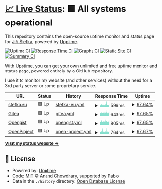 # [📈 Live Status](https://uptime.stefka.eu): <!--live status--> **🟩 All systems operational**

This repository contains the open-source uptime monitor and status page for [Jiří Štefka](https://stefka.eu), powered by [Upptime](https://github.com/upptime/upptime).

[![Uptime CI](https://github.com/jiriks74/upptime/workflows/Uptime%20CI/badge.svg)](https://github.com/jiriks74/upptime/actions?query=workflow%3A%22Uptime+CI%22)
[![Response Time CI](https://github.com/jiriks74/upptime/workflows/Response%20Time%20CI/badge.svg)](https://github.com/jiriks74/upptime/actions?query=workflow%3A%22Response+Time+CI%22)
[![Graphs CI](https://github.com/jiriks74/upptime/workflows/Graphs%20CI/badge.svg)](https://github.com/jiriks74/upptime/actions?query=workflow%3A%22Graphs+CI%22)
[![Static Site CI](https://github.com/jiriks74/upptime/workflows/Static%20Site%20CI/badge.svg)](https://github.com/jiriks74/upptime/actions?query=workflow%3A%22Static+Site+CI%22)
[![Summary CI](https://github.com/jiriks74/upptime/workflows/Summary%20CI/badge.svg)](https://github.com/jiriks74/upptime/actions?query=workflow%3A%22Summary+CI%22)

With [Upptime](https://upptime.js.org), you can get your own unlimited and free uptime monitor and status page, powered entirely by a GitHub repository.

I use it to monitor my website (and other services) without the need for a 3rd party server or some proprietary service.

<!--start: status pages-->
<!-- This summary is generated by Upptime (https://github.com/upptime/upptime) -->
<!-- Do not edit this manually, your changes will be overwritten -->
<!-- prettier-ignore -->
| URL | Status | History | Response Time | Uptime |
| --- | ------ | ------- | ------------- | ------ |
| <img alt="" src="https://icons.duckduckgo.com/ip3/stefka.eu.ico" height="13"> [stefka.eu](https://stefka.eu) | 🟩 Up | [stefka-eu.yml](https://github.com/jiriks74/upptime/commits/HEAD/history/stefka-eu.yml) | <details><summary><img alt="Response time graph" src="./graphs/stefka-eu/response-time-week.png" height="20"> 596ms</summary><br><a href="https://uptime.stefka.eu/history/stefka-eu"><img alt="Response time 660" src="https://img.shields.io/endpoint?url=https%3A%2F%2Fraw.githubusercontent.com%2Fjiriks74%2Fupptime%2FHEAD%2Fapi%2Fstefka-eu%2Fresponse-time.json"></a><br><a href="https://uptime.stefka.eu/history/stefka-eu"><img alt="24-hour response time 553" src="https://img.shields.io/endpoint?url=https%3A%2F%2Fraw.githubusercontent.com%2Fjiriks74%2Fupptime%2FHEAD%2Fapi%2Fstefka-eu%2Fresponse-time-day.json"></a><br><a href="https://uptime.stefka.eu/history/stefka-eu"><img alt="7-day response time 596" src="https://img.shields.io/endpoint?url=https%3A%2F%2Fraw.githubusercontent.com%2Fjiriks74%2Fupptime%2FHEAD%2Fapi%2Fstefka-eu%2Fresponse-time-week.json"></a><br><a href="https://uptime.stefka.eu/history/stefka-eu"><img alt="30-day response time 569" src="https://img.shields.io/endpoint?url=https%3A%2F%2Fraw.githubusercontent.com%2Fjiriks74%2Fupptime%2FHEAD%2Fapi%2Fstefka-eu%2Fresponse-time-month.json"></a><br><a href="https://uptime.stefka.eu/history/stefka-eu"><img alt="1-year response time 660" src="https://img.shields.io/endpoint?url=https%3A%2F%2Fraw.githubusercontent.com%2Fjiriks74%2Fupptime%2FHEAD%2Fapi%2Fstefka-eu%2Fresponse-time-year.json"></a></details> | <details><summary><a href="https://uptime.stefka.eu/history/stefka-eu">97.64%</a></summary><a href="https://uptime.stefka.eu/history/stefka-eu"><img alt="All-time uptime 99.25%" src="https://img.shields.io/endpoint?url=https%3A%2F%2Fraw.githubusercontent.com%2Fjiriks74%2Fupptime%2FHEAD%2Fapi%2Fstefka-eu%2Fuptime.json"></a><br><a href="https://uptime.stefka.eu/history/stefka-eu"><img alt="24-hour uptime 100.00%" src="https://img.shields.io/endpoint?url=https%3A%2F%2Fraw.githubusercontent.com%2Fjiriks74%2Fupptime%2FHEAD%2Fapi%2Fstefka-eu%2Fuptime-day.json"></a><br><a href="https://uptime.stefka.eu/history/stefka-eu"><img alt="7-day uptime 97.64%" src="https://img.shields.io/endpoint?url=https%3A%2F%2Fraw.githubusercontent.com%2Fjiriks74%2Fupptime%2FHEAD%2Fapi%2Fstefka-eu%2Fuptime-week.json"></a><br><a href="https://uptime.stefka.eu/history/stefka-eu"><img alt="30-day uptime 99.46%" src="https://img.shields.io/endpoint?url=https%3A%2F%2Fraw.githubusercontent.com%2Fjiriks74%2Fupptime%2FHEAD%2Fapi%2Fstefka-eu%2Fuptime-month.json"></a><br><a href="https://uptime.stefka.eu/history/stefka-eu"><img alt="1-year uptime 99.25%" src="https://img.shields.io/endpoint?url=https%3A%2F%2Fraw.githubusercontent.com%2Fjiriks74%2Fupptime%2FHEAD%2Fapi%2Fstefka-eu%2Fuptime-year.json"></a></details>
| <img alt="" src="https://gitea.com/assets/img/logo.svg" height="13"> [Gitea](https://gitea.stefka.eu) | 🟩 Up | [gitea.yml](https://github.com/jiriks74/upptime/commits/HEAD/history/gitea.yml) | <details><summary><img alt="Response time graph" src="./graphs/gitea/response-time-week.png" height="20"> 643ms</summary><br><a href="https://uptime.stefka.eu/history/gitea"><img alt="Response time 731" src="https://img.shields.io/endpoint?url=https%3A%2F%2Fraw.githubusercontent.com%2Fjiriks74%2Fupptime%2FHEAD%2Fapi%2Fgitea%2Fresponse-time.json"></a><br><a href="https://uptime.stefka.eu/history/gitea"><img alt="24-hour response time 663" src="https://img.shields.io/endpoint?url=https%3A%2F%2Fraw.githubusercontent.com%2Fjiriks74%2Fupptime%2FHEAD%2Fapi%2Fgitea%2Fresponse-time-day.json"></a><br><a href="https://uptime.stefka.eu/history/gitea"><img alt="7-day response time 643" src="https://img.shields.io/endpoint?url=https%3A%2F%2Fraw.githubusercontent.com%2Fjiriks74%2Fupptime%2FHEAD%2Fapi%2Fgitea%2Fresponse-time-week.json"></a><br><a href="https://uptime.stefka.eu/history/gitea"><img alt="30-day response time 640" src="https://img.shields.io/endpoint?url=https%3A%2F%2Fraw.githubusercontent.com%2Fjiriks74%2Fupptime%2FHEAD%2Fapi%2Fgitea%2Fresponse-time-month.json"></a><br><a href="https://uptime.stefka.eu/history/gitea"><img alt="1-year response time 731" src="https://img.shields.io/endpoint?url=https%3A%2F%2Fraw.githubusercontent.com%2Fjiriks74%2Fupptime%2FHEAD%2Fapi%2Fgitea%2Fresponse-time-year.json"></a></details> | <details><summary><a href="https://uptime.stefka.eu/history/gitea">97.65%</a></summary><a href="https://uptime.stefka.eu/history/gitea"><img alt="All-time uptime 98.81%" src="https://img.shields.io/endpoint?url=https%3A%2F%2Fraw.githubusercontent.com%2Fjiriks74%2Fupptime%2FHEAD%2Fapi%2Fgitea%2Fuptime.json"></a><br><a href="https://uptime.stefka.eu/history/gitea"><img alt="24-hour uptime 100.00%" src="https://img.shields.io/endpoint?url=https%3A%2F%2Fraw.githubusercontent.com%2Fjiriks74%2Fupptime%2FHEAD%2Fapi%2Fgitea%2Fuptime-day.json"></a><br><a href="https://uptime.stefka.eu/history/gitea"><img alt="7-day uptime 97.65%" src="https://img.shields.io/endpoint?url=https%3A%2F%2Fraw.githubusercontent.com%2Fjiriks74%2Fupptime%2FHEAD%2Fapi%2Fgitea%2Fuptime-week.json"></a><br><a href="https://uptime.stefka.eu/history/gitea"><img alt="30-day uptime 99.46%" src="https://img.shields.io/endpoint?url=https%3A%2F%2Fraw.githubusercontent.com%2Fjiriks74%2Fupptime%2FHEAD%2Fapi%2Fgitea%2Fuptime-month.json"></a><br><a href="https://uptime.stefka.eu/history/gitea"><img alt="1-year uptime 98.81%" src="https://img.shields.io/endpoint?url=https%3A%2F%2Fraw.githubusercontent.com%2Fjiriks74%2Fupptime%2FHEAD%2Fapi%2Fgitea%2Fuptime-year.json"></a></details>
| <img alt="" src="https://opengist.stefka.eu/assets/opengist-85b89b9c.svg" height="13"> [Opengist](https://opengist.stefka.eu) | 🟩 Up | [opengist.yml](https://github.com/jiriks74/upptime/commits/HEAD/history/opengist.yml) | <details><summary><img alt="Response time graph" src="./graphs/opengist/response-time-week.png" height="20"> 805ms</summary><br><a href="https://uptime.stefka.eu/history/opengist"><img alt="Response time 773" src="https://img.shields.io/endpoint?url=https%3A%2F%2Fraw.githubusercontent.com%2Fjiriks74%2Fupptime%2FHEAD%2Fapi%2Fopengist%2Fresponse-time.json"></a><br><a href="https://uptime.stefka.eu/history/opengist"><img alt="24-hour response time 840" src="https://img.shields.io/endpoint?url=https%3A%2F%2Fraw.githubusercontent.com%2Fjiriks74%2Fupptime%2FHEAD%2Fapi%2Fopengist%2Fresponse-time-day.json"></a><br><a href="https://uptime.stefka.eu/history/opengist"><img alt="7-day response time 805" src="https://img.shields.io/endpoint?url=https%3A%2F%2Fraw.githubusercontent.com%2Fjiriks74%2Fupptime%2FHEAD%2Fapi%2Fopengist%2Fresponse-time-week.json"></a><br><a href="https://uptime.stefka.eu/history/opengist"><img alt="30-day response time 789" src="https://img.shields.io/endpoint?url=https%3A%2F%2Fraw.githubusercontent.com%2Fjiriks74%2Fupptime%2FHEAD%2Fapi%2Fopengist%2Fresponse-time-month.json"></a><br><a href="https://uptime.stefka.eu/history/opengist"><img alt="1-year response time 773" src="https://img.shields.io/endpoint?url=https%3A%2F%2Fraw.githubusercontent.com%2Fjiriks74%2Fupptime%2FHEAD%2Fapi%2Fopengist%2Fresponse-time-year.json"></a></details> | <details><summary><a href="https://uptime.stefka.eu/history/opengist">97.65%</a></summary><a href="https://uptime.stefka.eu/history/opengist"><img alt="All-time uptime 99.72%" src="https://img.shields.io/endpoint?url=https%3A%2F%2Fraw.githubusercontent.com%2Fjiriks74%2Fupptime%2FHEAD%2Fapi%2Fopengist%2Fuptime.json"></a><br><a href="https://uptime.stefka.eu/history/opengist"><img alt="24-hour uptime 100.00%" src="https://img.shields.io/endpoint?url=https%3A%2F%2Fraw.githubusercontent.com%2Fjiriks74%2Fupptime%2FHEAD%2Fapi%2Fopengist%2Fuptime-day.json"></a><br><a href="https://uptime.stefka.eu/history/opengist"><img alt="7-day uptime 97.65%" src="https://img.shields.io/endpoint?url=https%3A%2F%2Fraw.githubusercontent.com%2Fjiriks74%2Fupptime%2FHEAD%2Fapi%2Fopengist%2Fuptime-week.json"></a><br><a href="https://uptime.stefka.eu/history/opengist"><img alt="30-day uptime 99.46%" src="https://img.shields.io/endpoint?url=https%3A%2F%2Fraw.githubusercontent.com%2Fjiriks74%2Fupptime%2FHEAD%2Fapi%2Fopengist%2Fuptime-month.json"></a><br><a href="https://uptime.stefka.eu/history/opengist"><img alt="1-year uptime 99.72%" src="https://img.shields.io/endpoint?url=https%3A%2F%2Fraw.githubusercontent.com%2Fjiriks74%2Fupptime%2FHEAD%2Fapi%2Fopengist%2Fuptime-year.json"></a></details>
| <img alt="" src="https://raw.githubusercontent.com/opf/openproject/dev/app/assets/images/logo_openproject_narrow.svg" height="13"> [OpenProject](https://openproject.stefka.eu) | 🟩 Up | [open-project.yml](https://github.com/jiriks74/upptime/commits/HEAD/history/open-project.yml) | <details><summary><img alt="Response time graph" src="./graphs/open-project/response-time-week.png" height="20"> 764ms</summary><br><a href="https://uptime.stefka.eu/history/open-project"><img alt="Response time 1285" src="https://img.shields.io/endpoint?url=https%3A%2F%2Fraw.githubusercontent.com%2Fjiriks74%2Fupptime%2FHEAD%2Fapi%2Fopen-project%2Fresponse-time.json"></a><br><a href="https://uptime.stefka.eu/history/open-project"><img alt="24-hour response time 700" src="https://img.shields.io/endpoint?url=https%3A%2F%2Fraw.githubusercontent.com%2Fjiriks74%2Fupptime%2FHEAD%2Fapi%2Fopen-project%2Fresponse-time-day.json"></a><br><a href="https://uptime.stefka.eu/history/open-project"><img alt="7-day response time 764" src="https://img.shields.io/endpoint?url=https%3A%2F%2Fraw.githubusercontent.com%2Fjiriks74%2Fupptime%2FHEAD%2Fapi%2Fopen-project%2Fresponse-time-week.json"></a><br><a href="https://uptime.stefka.eu/history/open-project"><img alt="30-day response time 831" src="https://img.shields.io/endpoint?url=https%3A%2F%2Fraw.githubusercontent.com%2Fjiriks74%2Fupptime%2FHEAD%2Fapi%2Fopen-project%2Fresponse-time-month.json"></a><br><a href="https://uptime.stefka.eu/history/open-project"><img alt="1-year response time 1285" src="https://img.shields.io/endpoint?url=https%3A%2F%2Fraw.githubusercontent.com%2Fjiriks74%2Fupptime%2FHEAD%2Fapi%2Fopen-project%2Fresponse-time-year.json"></a></details> | <details><summary><a href="https://uptime.stefka.eu/history/open-project">97.67%</a></summary><a href="https://uptime.stefka.eu/history/open-project"><img alt="All-time uptime 96.44%" src="https://img.shields.io/endpoint?url=https%3A%2F%2Fraw.githubusercontent.com%2Fjiriks74%2Fupptime%2FHEAD%2Fapi%2Fopen-project%2Fuptime.json"></a><br><a href="https://uptime.stefka.eu/history/open-project"><img alt="24-hour uptime 100.00%" src="https://img.shields.io/endpoint?url=https%3A%2F%2Fraw.githubusercontent.com%2Fjiriks74%2Fupptime%2FHEAD%2Fapi%2Fopen-project%2Fuptime-day.json"></a><br><a href="https://uptime.stefka.eu/history/open-project"><img alt="7-day uptime 97.67%" src="https://img.shields.io/endpoint?url=https%3A%2F%2Fraw.githubusercontent.com%2Fjiriks74%2Fupptime%2FHEAD%2Fapi%2Fopen-project%2Fuptime-week.json"></a><br><a href="https://uptime.stefka.eu/history/open-project"><img alt="30-day uptime 99.41%" src="https://img.shields.io/endpoint?url=https%3A%2F%2Fraw.githubusercontent.com%2Fjiriks74%2Fupptime%2FHEAD%2Fapi%2Fopen-project%2Fuptime-month.json"></a><br><a href="https://uptime.stefka.eu/history/open-project"><img alt="1-year uptime 96.44%" src="https://img.shields.io/endpoint?url=https%3A%2F%2Fraw.githubusercontent.com%2Fjiriks74%2Fupptime%2FHEAD%2Fapi%2Fopen-project%2Fuptime-year.json"></a></details>

<!--end: status pages-->

[**Visit my status website →**](https://uptime.stefka.eu)

## 📄 License

- Powered by: [Upptime](https://github.com/upptime/upptime)
- Code: [MIT](./LICENSE) © [Anand Chowdhary](https://anandchowdhary.com), supported by [Pabio](https://pabio.com)
- Data in the `./history` directory: [Open Database License](https://opendatacommons.org/licenses/odbl/1-0/)
